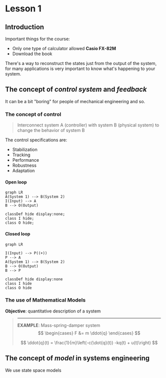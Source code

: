 # Lesson 1

## Introduction

Important things for the course:

- Only  one type of calculator allowed **Casio FX-82M** 
- Download the book

There's a way to reconstruct the states just from the output of the system, for many applications is very important to know what's happening to your system.

## The concept of *control system* and *feedback*

It can be a bit "boring" for people of mechanical engineering and so.

### The concept of control

> Interconnect system A (controller) with system B (physical system) to change the behavior of system B

The control specifications are:

- Stabilization
- Tracking
- Performance
- Robustness
- Adaptation

#### Open loop

```mermaid
graph LR
A(System 1) --> B(System 2)
I(Input) --> A
B --> O(Output)

classDef hide display:none;
class I hide;
class O hide;

```

#### Closed loop

```mermaid
graph LR

I(Input) --> P((+))
P --> A
A(System 1) --> B(System 2)
B --> O(Output)
B --> P

classDef hide display:none
class I hide
class O hide
```



### The use of Mathematical Models

**Objective**: quantitative description of a system

> ***
>
> **EXAMPLE**: Mass-spring-damper system
> $$
> \begin{cases}
> F &= m \ddot{q}
> \end{cases}
> $$
>
> $$
> \ddot{q}(t) = \frac{1}{m}\left(-c(\dot{q}(t)) -kq(t) + u(t)\right)
> $$
>
> 



## The concept of *model* in systems engineering

We use state space models

